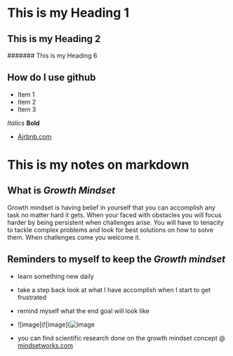 # This is my Heading 1

## This is my Heading 2

####### This is my Heading 6

## How do I use github
- Item 1
- Item 2
- Item 3

*Italics*
**Bold**

- [Airbnb.com](https://www.Airbnb.com)


# This is my notes on markdown

## What is ***Growth Mindset***

Growth mindset is having belief in yourself that you can accomplish any task no matter hard it gets. When your faced with obstacles you will focus harder by being persistent when challenges arise. You will have to tenacity to tackle complex problems and look for best solutions on how to solve them. When challenges come you welcome it.

## Reminders to myself to keep the ***Growth mindset***
- learn something new daily
- take a step back look at what I have accomplish when I start to get frustrated
- remind myself what the end goal will look like


- ![image](![image](![image](https://live.staticflickr.com/1954/43058632290_14a91a9a2f_z.jpg)

- you can find scientific research done on the growth mindset concept @ [mindsetworks.com](https://www.mindsetworks.com/science/)
